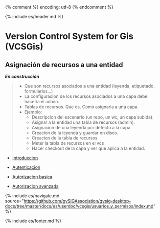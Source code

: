 {% comment %} encoding: utf-8 {% endcomment %}

{% include es/header.md %}

# Version Control System for Gis (VCSGis)

## Asignación de recursos a una entidad

***En construcción***
> * Que son recursos asociados a una entidad (leyenda, etiquetado, formularios...)
> * La configuracion de los recursos asociados a una capa debe hacerla el admin.
> * Tablas de recursos. Que es. Como asignarla a una capa.
> * Ejemplo:
>   * Descripcion del escenario (un repo, un wc, un capa subida).
>   * Asignar a la entidad una tabla de recursos (admin).
>   * Asignacion de una leyenda por defecto a la capa.
>   * Creacion de la leyenda y guardar en disco.
>   * Creacion de la tabla de recursos
>   * Meter la tabla de recursos en el vcs
>   * Hacer checkout de la capa y ver que aplica a la entidad.


  * [Introduccion](introduccion_t.md)

  * [Autenticacion](autenticacion_t.md)

  * [Autorizacion basica](autorizacion_basica_t.md)
  
  * [Autorizacion avanzada](autorizacion_avanzada_t.md)

{% include es/navigate.md 
   source="https://github.com/gvSIGAssociation/gvsig-desktop-docs/tree/master/docs/es/userdoc/vcsgis/usuarios_y_permisos/index.md" 
%}

{% include es/footer.md %}

 
